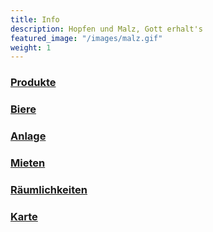 ```yaml
---
title: Info
description: Hopfen und Malz, Gott erhalt's
featured_image: "/images/malz.gif"
weight: 1
---
```


<section class="cf w-100 pa2-ns">
<article>
  <div class="cf pa1">
    <div class="fl w-50 w-25-m w-25-l pa1">
      <a href="https://www.hannesbru.de/biere/sortiment_produkte/" class="db link dim tc">
        <article class="mw5 mw6-ns center pt4">
            <div class="aspect-ratio aspect-ratio--1x1 mb4">
            <div class="aspect-ratio--object cover" style="background:url(/images/produkte/siphon.jpg) center;"></div>
            </div>
        </article>
        <h3 class="f6 f5 fw4 mt2 black-100">Produkte</h3>
      </a>
    </div>
    <div class="fl w-50 w-25-m w-25-l pa1">
      <a href="https://www.hannesbru.de/biere/unsere_biere/" class="db link dim tc">
        <article class="mw5 mw6-ns center pt4">
            <div class="aspect-ratio aspect-ratio--1x1 mb4">
            <div class="aspect-ratio--object cover" style="background:url(/images/biere/buuh_kelch.jpg) center;"></div>
            </div>
        </article>
        <h3 class="f6 f5 fw4 mt2 black-100">Biere</h3>
      </a>
    </div>
    <div class="fl w-50 w-25-m w-25-l pa1">
      <a href="https://www.hannesbru.de/biere/rohstoffe/" class="db link dim tc">
        <article class="mw5 mw6-ns center pt4">
            <div class="aspect-ratio aspect-ratio--1x1 mb4">
            <div class="aspect-ratio--object cover" style="background:url(/images/biere/anlage.jpg) center;"></div>
            </div>
        </article>
        <h3 class="f6 f5 fw4 mt2 black-100">Anlage</h3>
      </a>
    </div>
    <div class="fl w-50 w-25-m w-25-l pa1">
      <a href="https://www.hannesbru.de/biere/stubb/" class="db link dim tc">
        <article class="mw5 mw6-ns center pt4">
            <div class="aspect-ratio aspect-ratio--1x1 mb4">
            <div class="aspect-ratio--object cover" style="background:url(/images/stubb/DSC08266.jpg) center;"></div>
            </div>
        </article>
        <h3 class="f6 f5 fw4 mt2 black-100">Mieten</h3>
      </a>
    </div>
    <div class="fl w-50 w-20-m w-25-l pa1">
      <a href="https://www.hannesbru.de/biere/Loft/" class="db link dim tc">
        <article class="mw5 mw6-ns center pt4">
            <div class="aspect-ratio aspect-ratio--1x1 mb4">
            <div class="aspect-ratio--object cover" style="background:url(/images/stubb/DSC08266.jpg) center;"></div>
            </div>
        </article>
        <h3 class="f6 f5 fw4 mt2 black-100">Räumlichkeiten</h3>
      </a>
    </div>
    <div class="fl w-50 w-20-m w-25-l pa1">
      <a href="https://www.hannesbru.de/biere/stubb/" class="db link dim tc">
        <article class="mw5 mw6-ns center pt4">
            <div class="aspect-ratio aspect-ratio--1x1 mb4">
            <div class="aspect-ratio--object cover" style="background:url(/images/stubb/DSC08266.jpg) center;"></div>
            </div>
        </article>
        <h3 class="f6 f5 fw4 mt2 black-100">Karte</h3>
      </a>
    </div>
</article>
</section>
